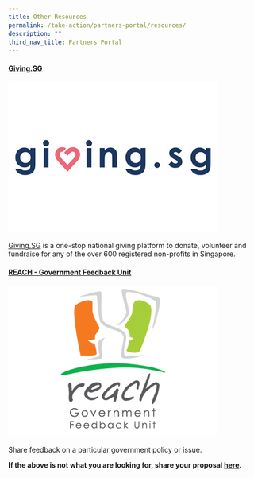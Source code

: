 ```yaml
---
title: Other Resources
permalink: /take-action/partners-portal/resources/
description: ""
third_nav_title: Partners Portal
---
```

#### [Giving.SG](https://www.giving.sg)

[![](/images/Opportunities/giving-sg-logo_422x304.jpg)](https://www.giving.sg) 

[Giving.SG](https://www.giving.sg) is a one-stop national giving platform to donate, volunteer and fundraise for any of the over 600 registered non-profits in Singapore.


#### [REACH - Government Feedback Unit](https://reach.gov.sg/About-Us/Contact-Us/Feedback-Form)

[![](/images/Opportunities/reach%20logo_422x304%20.png)](https://reach.gov.sg/About-Us/Contact-Us/Feedback-Form) 

Share feedback on a particular government policy or issue.




**If the above is not what you are looking for, share your proposal [here](https://go.gov.sg/takceactiontoday).**